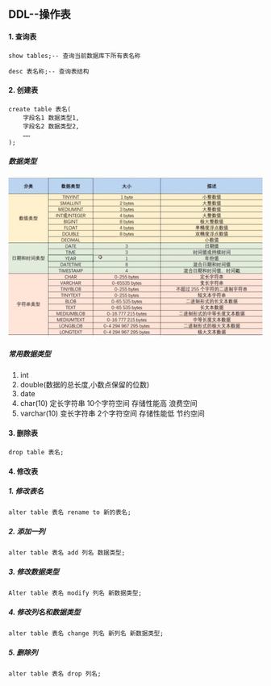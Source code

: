 ## DDL--操作表

#### 1. 查询表

```mysql
show tables;-- 查询当前数据库下所有表名称
```

```mysql
desc 表名称;-- 查询表结构
```

#### 2. 创建表

```mysql
create table 表名(
	字段名1 数据类型1,
	字段名2 数据类型2,
	……
);
```

##### 数据类型

![](./images/数据类型.png)

##### 常用数据类型

1. int
2. double(数据的总长度,小数点保留的位数)
3. date
4. char(10) 定长字符串 10个字符空间 存储性能高 浪费空间
5. varchar(10)  变长字符串 2个字符空间 存储性能低 节约空间

#### 3. 删除表

```mysql
drop table 表名;
```

#### 4. 修改表

##### 1. 修改表名

```mysql
alter table 表名 rename to 新的表名;
```

##### 2. 添加一列

```mysql
alter table 表名 add 列名 数据类型;
```

##### 3. 修改数据类型

```mysql
Alter table 表名 modify 列名 新数据类型;
```

##### 4. 修改列名和数据类型

```mysql
alter table 表名 change 列名 新列名 新数据类型;
```

##### 5. 删除列

```mysql
alter table 表名 drop 列名;
```

